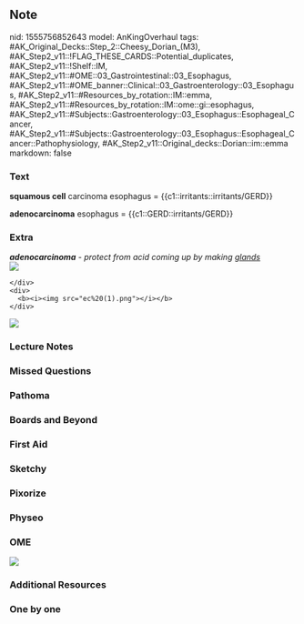 ## Note
nid: 1555756852643
model: AnKingOverhaul
tags: #AK_Original_Decks::Step_2::Cheesy_Dorian_(M3), #AK_Step2_v11::!FLAG_THESE_CARDS::Potential_duplicates, #AK_Step2_v11::!Shelf::IM, #AK_Step2_v11::#OME::03_Gastrointestinal::03_Esophagus, #AK_Step2_v11::#OME_banner::Clinical::03_Gastroenterology::03_Esophagus, #AK_Step2_v11::#Resources_by_rotation::IM::emma, #AK_Step2_v11::#Resources_by_rotation::IM::ome::gi::esophagus, #AK_Step2_v11::#Subjects::Gastroenterology::03_Esophagus::Esophageal_Cancer, #AK_Step2_v11::#Subjects::Gastroenterology::03_Esophagus::Esophageal_Cancer::Pathophysiology, #AK_Step2_v11::Original_decks::Dorian::im::emma
markdown: false

### Text
<b>squamous cell</b> carcinoma esophagus =
{{c1::irritants::irritants/GERD}}
<div>
  <b>adenocarcinoma</b> esophagus = {{c1::GERD::irritants/GERD}}
</div>

### Extra
<div>
  <div>
    <div>
      <div>
        <p dir="ltr" style="margin-top: 0pt; margin-bottom: 0pt;">
        <i><b>adenocarcinoma</b> - protect from acid coming up by
        making <u>glands</u></i>
      </div>
    </div>
    <div>
      <b><i><img src="paste-181896159953044.jpg"></i></b>
    </div>
    <div>
      
    </div>
    <div>
      <b><i><img src="ec%20(1).png"></i></b>
    </div>
  </div>
  <div>
    <i><img src="paste-4640256896794625.jpg"></i>
  </div>
</div>

### Lecture Notes


### Missed Questions


### Pathoma


### Boards and Beyond


### First Aid


### Sketchy


### Pixorize


### Physeo


### OME
<div class="ome-widget">
  <a href=
  "https://onlinemeded.org/spa/gastroenterology/esophagus/acquire?ref=anki">
  <img src="_OME_AnkiFlashcards_Lesson_2.png"></a>
</div>

### Additional Resources


### One by one

